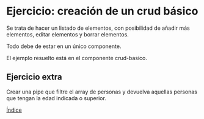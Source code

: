 # Ejercicio: creación de un crud básico

Se trata de hacer un listado de elementos, con posibilidad de añadir más elementos, editar elementos y borrar elementos.

Todo debe de estar en un único componente.

El ejemplo resuelto está en el componente crud-basico.

## Ejercicio extra

Crear una pipe que filtre el array de personas y devuelva aquellas personas que tengan la edad indicada o superior.




[Índice](index.md)
